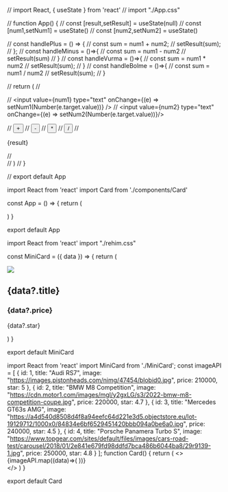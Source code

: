 // import React, { useState } from 'react'
// import "./App.css"


// function App() {
//   const [result,setResult] = useState(null)
//   const [num1,setNum1] = useState()
//   const [num2,setNum2] = useState()

//   const handlePlus = () => {
//     const sum = num1 + num2;
//     setResult(sum);
//   };
//   const handleMinus = ()=>{
//     const sum = num1 - num2
//     setResult(sum)
//   }
//   const handleVurma = ()=>{
//     const sum = num1 * num2
//     setResult(sum);
//   }
//   const handleBolme = ()=>{
//     const sum = num1 / num2
//     setResult(sum);
//   }


//   return (
//     <div>
//       <input value={num1} type="text" onChange={(e) => setNum1(Number(e.target.value))} />
//       <input value={num2} type="text" onChange={(e) => setNum2(Number(e.target.value))}/>

//       <button onClick={handlePlus}>+</button>
//       <button onClick={handleMinus}>-</button>
//       <button onClick={handleVurma}>*</button>
//       <button onClick={handleBolme}>/</button>
//       <p>{result}</p>
//     </div>
//   )
// }

// export default App







import React from 'react'
import Card from './components/Card'

const App = () => {
  return (
    <div>
      <Card />
    </div>
  )
}

export default App



import React from 'react'
import "./rehim.css"

const MiniCard = ({ data }) => {
  return (
    <div key={data?.id}>
        <img src={data?.image}  />
        <h2>{data?.title}</h2>
        <h3>{data?.price}</h3>
        <p>{data?.star}</p>
    </div>
  )
}

export default MiniCard


import React from 'react'
import MiniCard from './MiniCard';
const imageAPI = [
  {
    id: 1,
    title: "Audi RS7",
    image: "https://images.pistonheads.com/nimg/47454/blobid0.jpg",
    price: 210000,
    star: 5
  },
  {
    id: 2,
    title: "BMW M8 Competition",
    image: "https://cdn.motor1.com/images/mgl/y2gxLG/s3/2022-bmw-m8-competition-coupe.jpg",
    price: 220000,
    star: 4.7
  },
  {
    id: 3,
    title: "Mercedes GT63s AMG",
    image: "https://a4d540d8508d4f8a94eefc64d221e3d5.objectstore.eu/lot-19129712/1000x0/84834e6bf6529451420bbb094a0be6a0.jpg",
    price: 240000,
    star: 4.5
  },
  {
    id: 4,
    title: "Porsche Panamera Turbo S",
    image: "https://www.topgear.com/sites/default/files/images/cars-road-test/carousel/2018/01/2e841e679fd98ddfd7bca486b6044ba8/29r9139-1.jpg",
    price: 250000, 
    star: 4.8
  }
];
function Card() {
  return (
    <>
      {imageAPI.map((data)=>(
        <MiniCard key={data?.id} data={data}/>
      ))}   
    </>
  )
}

export default Card
